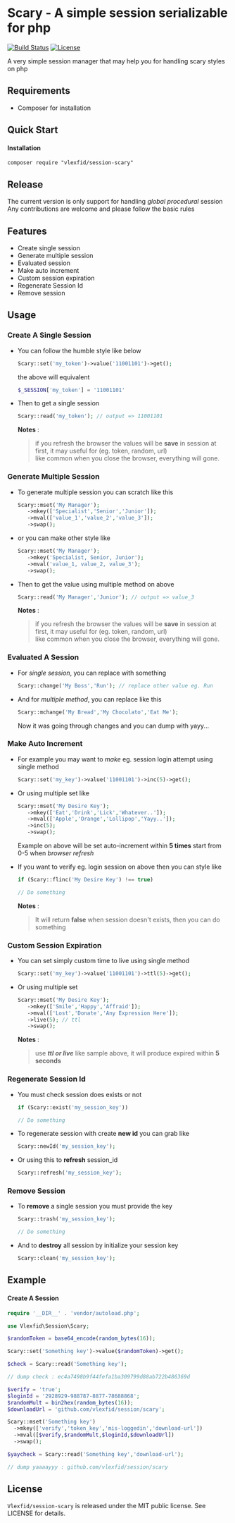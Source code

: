Scary - A simple session serializable for php
======================================================

[![Build Status](https://img.shields.io/travis/vlexfid/session-scary.svg?style=flat-square)](https://travis-ci.com/vlexfid/session-scary)
[![License](http://img.shields.io/:license-mit-blue.svg?style=flat-square)](http://doge.mit-license.org)  

A very simple session manager that may help you for handling scary styles on php

## Requirements
* Composer for installation

## Quick Start

#### Installation
```
composer require "vlexfid/session-scary"
```

## Release
The current version is only support for handling _global procedural_ session    
Any contributions are welcome and please follow the basic rules

## Features
* Create single session
* Generate multiple session
* Evaluated session
* Make auto increment
* Custom session expiration
* Regenerate Session Id
* Remove session

## Usage

### Create A Single Session
* You can follow the humble style like below
  ```php
  Scary::set('my_token')->value('11001101')->get();
  ```
  the above will equivalent

  ```php
  $_SESSION['my_token'] = '11001101'
  ```

* Then to get a single session
  ```php
  Scary::read('my_token'); // output => 11001101
  ```
  
  **Notes** : 
	 > if you refresh the browser the values will be **save** in session at first, it may useful for (eg. token, random, url)  
  like common when you close the browser, everything will gone.

### Generate Multiple Session
* To generate multiple session you can scratch like this
   ```php
   Scary::mset('My Manager');
      ->mkey(['Specialist','Senior','Junior']);
      ->mval(['value_1','value_2','value_3']);
      ->swap();
   ```   
* or you can make other style like
   ```php
   Scary::mset('My Manager');
      ->mkey('Specialist, Senior, Junior');
      ->mval('value_1, value_2, value_3');
      ->swap();
    ```
* Then to get the value using multiple method on above
  ```php
  Scary::read('My Manager','Junior'); // output => value_3
  ```

  **Notes** : 
  > if you refresh the browser the values will be **save** in session at first, it may useful for (eg. token, random, url)  
  like common when you close the browser, everything will gone.

### Evaluated A Session
* For _single session_, you can replace with something
   ```php
   Scary::change('My Boss','Run'); // replace other value eg. Run
   ```
* And for _multiple method_, you can replace like this
   ```php
   Scary::mchange('My Bread','My Chocolato','Eat Me');
   ```
   
  Now it was going through changes and you can dump with yayy...

### Make Auto Increment
* For example you may want to _make_ eg. session login attempt using single method
   ```php
   Scary::set('my_key')->value('11001101')->inc(5)->get();
   ```

* Or using multiple set like
  ```php
  Scary::mset('My Desire Key');
     ->mkey(['Eat','Drink','Lick','Whatever..']);
     ->mval(['Apple','Orange','Lollipop','Yayy..']);
     ->inc(5);
     ->swap();
  ```

  Example on above will be set auto-increment within **5 times** start from 0-5 when _browser refresh_

* If you want to verify eg. login session on above then you can style like
   ```php
   if (Scary::flinc('My Desire Key') !== true)
   
   // Do something
   ```
   **Notes** : 
   > It will return **false** when session doesn't exists, then you can do something 

### Custom Session Expiration
* You can set simply custom time to live using single method
   ```php
   Scary::set('my_key')->value('11001101')->ttl(5)->get();
   ```
   
* Or using multiple set
   ```php
   Scary::mset('My Desire Key');
      ->mkey(['Smile','Happy','Affraid']);
      ->mval(['Lost','Donate','Any Expression Here']);
      ->live(5); // ttl
      ->swap();
   ```
   **Notes** : 
   > use _**ttl or live**_ like sample above, it will produce expired within **5 seconds**

### Regenerate Session Id
* You must check session does exists or not
   ```php
   if (Scary::exist('my_session_key'))
   
   // Do something
   ```
   
* To regenerate session with create **new id** you can grab like
   ```php
   Scary::newId('my_session_key');
   ```
   
* Or using this to **refresh** session_id
   ```php
   Scary::refresh('my_session_key');
   ```

### Remove Session
* To **remove** a single session you must provide the key
   ```php
   Scary::trash('my_session_key');
   
   // Do something
   ```
   
* And to **destroy** all session by initialize your session key
   ```php
   Scary::clean('my_session_key');
   ```

## Example

#### Create A Session

```php
require '__DIR__' . 'vendor/autoload.php';

use Vlexfid\Session\Scary;

$randomToken = base64_encode(random_bytes(16));

Scary::set('Something key')->value($randomToken)->get();

$check = Scary::read('Something key');

// dump check : ec4a7498b9f44fefa1ba309799d88ab722b486369d

$verify = 'true';
$loginId = '2928929-988787-8877-78688868';
$randomMult = bin2hex(random_bytes(16));
$downloadUrl = 'github.com/vlexfid/session/scary';

Scary::mset('Something key')
  ->mkey(['verify','token_key','mis-loggedin','download-url'])
  ->mval([$verify,$randomMult,$loginId,$downloadUrl])
  ->swap();

$yaycheck = Scary::read('Something key','download-url');

// dump yaaaayyy : github.com/vlexfid/session/scary
```
## License

`Vlexfid/session-scary` is released under the MIT public license. See LICENSE for details.
